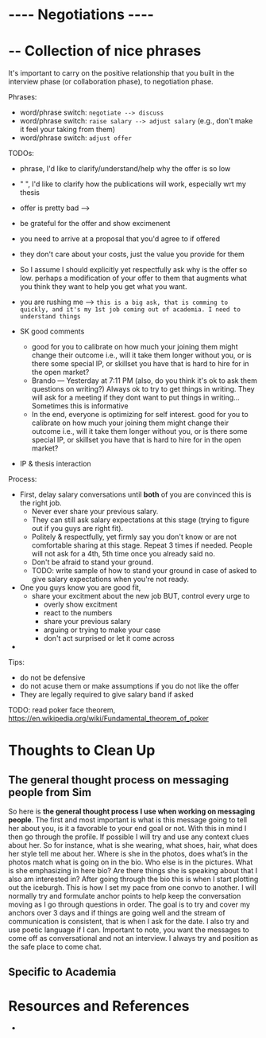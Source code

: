 # ---- Negotiations ---- 



# -- Collection of nice phrases
It's important to carry on the positive relationship that you built in the interview phase (or collaboration phase), to negotiation phase. 

Phrases:
- word/phrase switch: `negotiate --> discuss`
- word/phrase switch: `raise salary --> adjust salary` (e.g., don't make it feel your taking from them)
- word/phrase switch: `adjust offer` 


TODOs:
- phrase, I'd like to clarify/understand/help why the offer is so low
- " ", I'd like to clarify how the publications will work, especially wrt my thesis
- offer is pretty bad --> 
- be grateful for the offer and show excimenent
- you need to arrive at a proposal that you'd agree to if offered
- they don't care about your costs, just the value you provide for them
- So I assume I should explicitly yet respectfully ask why is the offer so low. perhaps a modification of your offer to them that augments what you think they want to help you get what you want.
- you are rushing me --> `this is a big ask, that is comming to quickly, and it's my 1st job coming out of academia. I need to understand things`

- SK good comments
    - good for you to calibrate on how much your joining them might change their outcome i.e., will it take them longer without you, or is there some special IP, or skillset you have that is hard to hire for in the open market?
    - Brando — Yesterday at 7:11 PM
(also, do you think it's ok to ask them questions on writing?)
Always ok to try to get things in writing. They will ask for a meeting if they dont want to put things in writing... Sometimes this is informative
    - In the end, everyone is optimizing for self interest. good for you to calibrate on how much your joining them might change their outcome i.e., will it take them longer without you, or is there some special IP, or skillset you have that is hard to hire for in the open market?

- IP & thesis interaction

Process:
- First, delay salary conversations until **both** of you are convinced this is the right job. 
    - Never ever share your previous salary.
    - They can still ask salary expectations at this stage (trying to figure out if you guys are right fit).
    - Politely & respectfully, yet firmly say you don't know or are not comfortable sharing at this stage. Repeat 3 times if needed. People will not ask for a 4th, 5th time once you already said no. 
    - Don't be afraid to stand your ground.
    - TODO: write sample of how to stand your ground in case of asked to give salary expectations when you're not ready. 
- One you guys know you are good fit,
    - share your excitment about the new job BUT, control every urge to
        - overly show excitment
        - react to the numbers
        - share your previous salary
        - arguing or trying to make your case
        - don't act surprised or let it come across
- 

Tips:
- do not be defensive
- do not acuse them or make assumptions if you do not like the offer
- They are legally required to give salary band if asked

TODO: read poker face theorem, https://en.wikipedia.org/wiki/Fundamental_theorem_of_poker

# Thoughts to Clean Up

## The general thought process on messaging people from Sim

So here is **the general thought process I use when working on messaging people**. The first and most important is what is this message going to tell her about you, is it a favorable to your end goal or not. With this in mind I then go through the profile. If possible I will try and use any context clues about her. So for instance, what is she wearing, what shoes, hair, what does her style tell me about her. Where is she in the photos, does what’s in the photos match what is going on  in the bio. Who else is in the pictures. What is she emphasizing in here bio? Are there things she is speaking about that I also am interested in? After going through the bio this is when I start plotting out the iceburgh. This is how I set my pace from one convo to another. I will normally try and formulate anchor points to help keep the conversation moving as I go through questions in order. The goal is to try and cover my anchors over 3 days and if things are going well and the stream of communication is consistent, that is when I ask for the date. I also try and use poetic language if I can. Important to note, you want the messages to come off as conversational and not an interview. I always try and position as the safe place to come chat. 

## Specific to Academia 


# Resources and References

- 